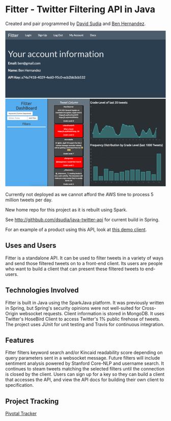 # Fitter - Twitter Filtering API in Java
Created and pair programmed by [David Sudia](https://github.com/dsudia) and [Ben Hernandez](https://github.com/benaychh).

![Portal screenshot](./fitter-portal-screen.png)
![Client screenshot](./fitter-screen.png)

Currently not deployed as we cannot afford the AWS time to process 5 million tweets per day.

New home repo for this project as it is rebuilt using Spark.

See http://githbub.com/dsudia/java-twitter-api for current build in Spring.

For an example of a product using this API, look at [this demo client](https://github.com/BenAychh/react-twitter-client).

## Uses and Users
Fitter is a standalone API. It can be used to filter tweets in a variety of ways and send those filtered tweets on to a front-end client. Its users are people who want to build a client that can present these filtered tweets to end-users.

## Technologies Involved
Fitter is built in Java using the SparkJava platform. It was previously written in Spring, but Spring's security opinions were not well-suited for Cross-Origin websocket requests. Client information is stored in MongoDB. It uses Twitter's HoseBird Client to access Twitter's 1% public firehose of tweets. The project uses JUnit for unit testing and Travis for continuous integration.

## Features
Fitter filters keyword search and/or Kincaid readability score depending on query parameters sent in a websocket message. Future filters will include sentiment analysis powered by Stanford Core-NLP and username search. It continues to steam tweets matching the selected filters until the connection is closed by the client. Users can sign up for a key so they can build a client that accesses the API, and view the API docs for building their own client to specification.

## Project Tracking
[Pivotal Tracker](https://www.pivotaltracker.com/n/projects/1572541)
